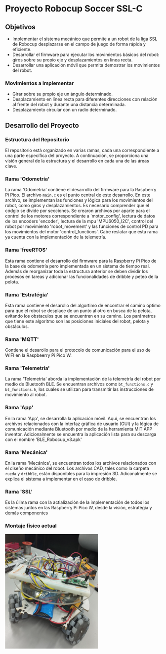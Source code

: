 # Proyecto Robocup Soccer SSL-C

## Objetivos

- Implementar el sistema mecánico que permite a un robot de la liga SSL de Robocup desplazarse en el campo de juego de forma rápida y eficiente.
- Desarrollar el firmware para ejecutar los movimientos básicos del robot: giros sobre su propio eje y desplazamientos en línea recta.
- Desarrollar una aplicación móvil que permita demostrar los movimientos del robot.

### Movimientos a Implementar
- Girar sobre su propio eje un ángulo determinado.
- Desplazamiento en línea recta para diferentes direcciones con relación al frente del robot y durante una distancia determinada.
- Desplazamiento circular con un radio determinado.

## Desarrollo del Proyecto

### Estructura del Repositorio

El repositorio está organizado en varias ramas, cada una correspondiente a una parte específica del proyecto. A continuación, se proporciona una visión general de la estructura y el desarrollo en cada una de las áreas clave.

### Rama 'Odometría'

La rama 'Odometría' contiene el desarrollo del firmware para la Raspberry Pi Pico. El archivo `main.c` es el punto central de este desarrollo. En este archivo, se implementan las funciones y lógica para los movimientos del robot, como giros y desplazamientos. Es necesario comprender que el códgio se divide por secciones. Se crearon archivos por aparte para el control de los motores correspondiente a 'motor_config', lectura de datos de los encoders 'encoder', lectura de la mpu 'MPU6050_I2C', control del robot por movimiento 'robot_movement' y las funciones de control PD para los movimientos del motor 'control_functions'. Cabe reslatar que esta rama ya cuenta con la implementación de la telemetría.

### Rama 'freeRTOS'

Esta rama contiene el desarrollo del firmware para la Raspberry Pi Pico de la base de odometría pero implementada en un sistema de tiempo real. Además de reorganizar toda la estructura anterior se deben dividir los procesos en tareas y adicionar las funcionalidades de dribble y peteo de la pelota.

### Rama 'Estratégia'

Esta rama contiene el desarollo del algortimo de encontrar el camino óptimo para que el robot se desplace de un punto al otro en busca de la pelota, evitando los obstaculos que se encuentren en su camino. Los parámetros que tiene este algoritmo son las posiciones iniciales del robot, pelota y obstáculos. 

### Rama 'MQTT'

Contiene el desarollo para el protocolo de comunicación para el uso de WIFI en la Raspbeerry Pi Pico W.

### Rama 'Telemetría'

La rama 'Telemetría' aborda la implementación de la telemetría del robot por medio de Bluetooth BLE. Se encuentran archivos como `bt_functions.c` y `bt_functions.h`, los cuales se utilizan para transmitir las instrucciones de movimiento al robot.

### Rama 'App'

En la rama 'App', se desarrolla la aplicación móvil. Aquí, se encuentran los archivos relacionados con la interfaz gráfica de usuario (GUI) y la lógica de comunicación mediante Bluetooth por medio de la herramienta MIT APP inventor. Adicionalmente se encuentra la aplicación lista para su descarga con el nombre 'BLE_Robocup_v3.apk'

### Rama 'Mecánica'

En la rama 'Mecánica', se encuentran todos los archivos relacionados con el diseño mecánico del robot. Los archivos CAD, tales como la carpeta `rueda` y `dribble`, están disponibles para la impresión 3D. Adiconalmente se explica el sistema a implementar en el caso de dribble.

### Rama 'SSL'

Es la úlima rama con la actialización de la implementación de todos los sistemas juntos en las Raspberry Pi Pico W, desde la visión, estratégia y demás componentes

### Montaje físico actual
<img src= "Montaje.png" width="300" height="370">
